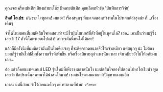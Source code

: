 คุณเจอเครื่องบันทึกเสียงเก่าบนโต๊ะ มีหลายบันทึก คุณเลือกหัวข้อ 'บันทึกการวิจัย'

**ลินด์ โลเปซ**: _หัวเราะ_ ไงทุกคน! ผมเอง! เรื่องสนุกๆ ที่ผมเจอตอนทำงานในโปรเจกต์ล่าสุดน่ะ ก็...เรื่องเดิมๆ

จำได้ไหมตอนที่ผมตัดสินใจทดสอบว่าจะมีไรฝุ่นไซเบอร์กี่ตัวที่อยู่ในหูคนได้? เออ...เอาเป็นว่าผมรู้ซึ้งเลยว่า 17 ตัวนี่โคตรเยอะไปแล้ว! อาการคันนี่ทนไม่ได้เลย!

แล้วก็มีครั้งนึงที่ผมคิดว่ามันเป็นไอเดียเจ๋งๆ ที่จะติดจรวดขนาดจิ๋วให้เจ้าเหมียว แค่สนุกๆ น่ะ ไม่ต้องบอกก็รู้ว่ามันไม่ปลื้มทั้งความเร็วที่เพิ่มขึ้น หรือเรื่องบินทะลุกำแพงนั่นแหละ เจ้าเหมียวยังไม่ให้อภัยผมเลย...

อ้อ แล้วก็คอนแทคเลนส์ LED รุ่นใหม่ที่เพิ่งวางตลาดนั่นไง ผมตัดสินใจลองใส่ตอนไปหาโอเรียน่า พูดเลยว่าเปิดประเด็นสนทนาได้น่าสนใจมาก! เธอสนใจตาผมมากกว่าปัญหาของผมอีก

เอาล่ะ แค่นี้ก่อน จำไว้เลยนะเด็กๆ อย่าทำตามที่บ้าน! _หัวเราะ_
